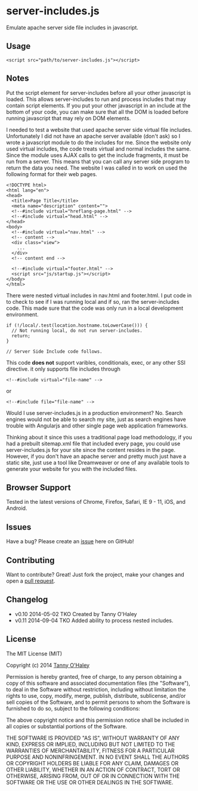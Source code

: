 # server-includes.js

Emulate apache server side file includes in javascript.

## Usage

    <script src="path/to/server-includes.js"></script>

## Notes

Put the script element for server-includes before all your other javascript is loaded. This allows server-includes to run and process includes that may contain script elements. If you put your other javascript in an include at the bottom of your code, you can make sure that all the DOM is loaded before running javascript that may rely on DOM elements.

I needed to test a website that used apache server side virtual file includes. Unfortunately I did not have an apache server available (don't ask) so I wrote a javascript module to do the includes for me. Since the website only used virtual includes, the code treats virtual and normal includes the same. Since the module uses AJAX calls to get the include fragments, it must be run from a server. This means that you can call any server side program to return the data you need. The website I was called in to work on used the following format for their web pages.

    <!DOCTYPE html>
    <html lang="en">
    <head>
      <title>Page Title</title>
      <meta name="description" content="">
      <!--#include virtual="hreflang-page.html" -->
      <!--#include virtual="head.html" -->
    </head>
    <body>
      <!--#include virtual="nav.html" -->
      <!-- content -->
      <div class="view">
        ...
      </div>
      <!-- content end -->

      <!--#include virtual="footer.html" -->
      <script src="js/startup.js"></script>
    </body>
    </html>

There were nested virtual includes in nav.html and footer.html. I put code in to check to see if I was running local and if so, ran the server-includes code. This made sure that the code was only run in a local development environment.

    if (!/local/.test(location.hostname.toLowerCase())) {
      // Not running local, do not run server-includes.
      return;
    }

    // Server Side Include code follows.

This code **does not** support varibles, conditionals, exec, or any other SSI directive. it only supports file includes through

    <!--#include virtual="file-name" -->

or

    <!--#include file="file-name" -->

Would I use server-includes.js in a production environment? No. Search engines would not be able to search my site, just as search engines have trouble with Angularjs and other single page web application frameworks.

Thinking about it since this uses a traditional page load methodology, if you had a prebuilt sitemap.xml file that included every page, you could use server-includes.js for your site since the content resides in the page. However, if you don't have an apache server and pretty much just have a static site, just use a tool like Dreamweaver or one of any available tools to generate your website for you with the included files.

## Browser Support

Tested in the latest versions of Chrome, Firefox, Safari, IE 9 - 11, iOS, and Android.

## Issues

Have a bug? Please create an [issue](https://github.com/tannyo/server-includes.js/issues) here on GitHub!

## Contributing

Want to contribute? Great! Just fork the project, make your changes and open a [pull request](https://github.com/tannyo/server-includes.js/pulls).

## Changelog
* v0.10 2014-05-02 TKO Created by Tanny O'Haley
* v0.11 2014-09-04 TKO Added ability to process nested includes.

## License

The MIT License (MIT)

Copyright (c) 2014 [Tanny O'Haley](http://tanny.ica.com)

Permission is hereby granted, free of charge, to any person obtaining a copy
of this software and associated documentation files (the "Software"), to deal
in the Software without restriction, including without limitation the rights
to use, copy, modify, merge, publish, distribute, sublicense, and/or sell
copies of the Software, and to permit persons to whom the Software is
furnished to do so, subject to the following conditions:

The above copyright notice and this permission notice shall be included in all
copies or substantial portions of the Software.

THE SOFTWARE IS PROVIDED "AS IS", WITHOUT WARRANTY OF ANY KIND, EXPRESS OR
IMPLIED, INCLUDING BUT NOT LIMITED TO THE WARRANTIES OF MERCHANTABILITY,
FITNESS FOR A PARTICULAR PURPOSE AND NONINFRINGEMENT. IN NO EVENT SHALL THE
AUTHORS OR COPYRIGHT HOLDERS BE LIABLE FOR ANY CLAIM, DAMAGES OR OTHER
LIABILITY, WHETHER IN AN ACTION OF CONTRACT, TORT OR OTHERWISE, ARISING FROM,
OUT OF OR IN CONNECTION WITH THE SOFTWARE OR THE USE OR OTHER DEALINGS IN THE
SOFTWARE.

